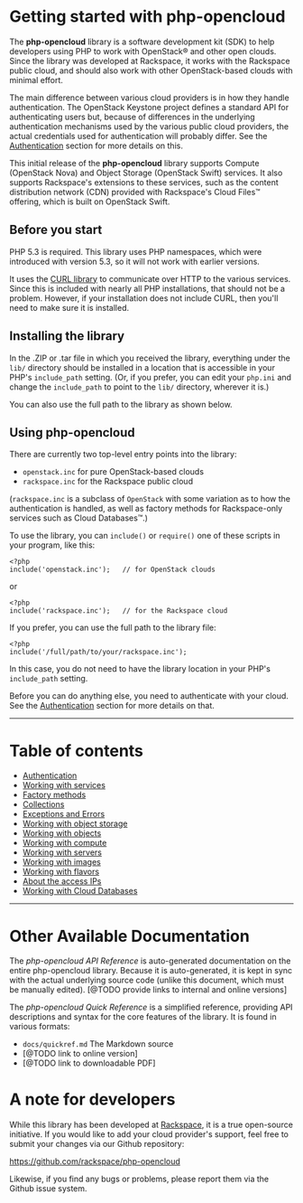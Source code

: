 Getting started with php-opencloud
==================================

The <b>php-opencloud</b> library is a software development kit (SDK) to help
developers using PHP to work with OpenStack&reg; and other open clouds. Since
the library was developed at Rackspace, it works with the Rackspace public
cloud, and should also work with other OpenStack-based clouds with minimal
effort.

The main difference between various cloud providers is in how they handle
authentication. The OpenStack Keystone project defines a standard API for
authenticating users but, because of differences in the underlying
authentication mechanisms used by the various public cloud providers,
the actual credentials used for authentication will probably differ.
See the [Authentication](authentication.md) section for more details on this.

This initial release of the <b>php-opencloud</b> library supports Compute
(OpenStack Nova) and Object Storage (OpenStack Swift) services.
It also supports Rackspace's extensions to these services, such as the
content distribution network (CDN) provided with Rackspace's Cloud Files&trade;
offering, which is built on OpenStack Swift.

## Before you start

PHP 5.3 is required. This library uses PHP namespaces, which were introduced
with version 5.3, so it will not work with earlier versions.

It uses the [CURL library](http://us.php.net/manual/en/book.curl.php)
to communicate over HTTP to the various services.
Since this is included with nearly all PHP installations, that should not be
a problem. However, if your installation does not include CURL,
then you'll need to make sure it is installed.

## Installing the library

In the .ZIP or .tar file in which you received the library, everything under
the `lib/` directory should be installed in a location that is accessible
in your PHP's `include_path` setting. (Or, if you prefer, you can edit
your `php.ini` and change the `include_path` to point to the `lib/` directory,
wherever it is.)

You can also use the full path to the library as shown below.

## Using php-opencloud

There are currently two top-level entry points into the library:

* `openstack.inc` for pure OpenStack-based clouds
* `rackspace.inc` for the Rackspace public cloud

(`rackspace.inc` is a subclass of `OpenStack` with some variation as
to how the authentication is handled, as well as factory methods for
Rackspace-only services such as Cloud Databases&trade;.)

To use the library, you can `include()` or `require()` one of these scripts
in your program, like this:

    <?php
    include('openstack.inc');   // for OpenStack clouds

or

    <?php
    include('rackspace.inc');   // for the Rackspace cloud

If you prefer, you can use the full path to the library file:

    <?php
    include('/full/path/to/your/rackspace.inc');

In this case, you do not need to have the library location in your PHP's `include_path`
setting.

Before you can do anything else, you need to authenticate with
your cloud. See the [Authentication](authentication.md) section
for more details on that.

----

Table of contents
=================

* [Authentication](authentication.md)
* [Working with services](services.md)
* [Factory methods](factories.md)
* [Collections](collections.md)
* [Exceptions and Errors](exceptions.md)
* [Working with object storage](objectstore.md)
* [Working with objects](objects.md)
* [Working with compute](compute.md)
* [Working with servers](servers.md)
* [Working with images](images.md)
* [Working with flavors](flavors.md)
* [About the access IPs](accessip.md)
* [Working with Cloud Databases](dbaas.md)

----

Other Available Documentation
=============================

The *php-opencloud API Reference* is auto-generated documentation on the entire
php-opencloud library. Because it is auto-generated, it is kept in sync with the
actual underlying source code (unlike this document, which must be manually 
edited). 
[@TODO provide links to internal and online versions]

The *php-opencloud Quick Reference* is a simplified reference, providing API 
descriptions and syntax for the core features of the library. It is found in
various formats:

* `docs/quickref.md` The Markdown source
* [@TODO link to online version]
* [@TODO link to downloadable PDF]

A note for developers
=====================

While this library has been developed at
[Rackspace](http://www.rackspace.com),
it is a true open-source initiative. If you would like to add your cloud
provider's support, feel free to submit your changes via our
Github repository:

https://github.com/rackspace/php-opencloud

Likewise, if you find any bugs or problems, please report them via the
Github issue system.
